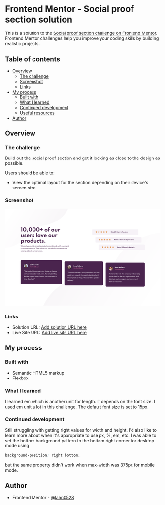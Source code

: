 # Frontend Mentor - Social proof section solution

This is a solution to the [Social proof section challenge on Frontend Mentor](https://www.frontendmentor.io/challenges/social-proof-section-6e0qTv_bA). Frontend Mentor challenges help you improve your coding skills by building realistic projects.

## Table of contents

- [Overview](#overview)
  - [The challenge](#the-challenge)
  - [Screenshot](#screenshot)
  - [Links](#links)
- [My process](#my-process)
  - [Built with](#built-with)
  - [What I learned](#what-i-learned)
  - [Continued development](#continued-development)
  - [Useful resources](#useful-resources)
- [Author](#author)

## Overview

### The challenge

Build out the social proof section and get it looking as close to the design as possible.

Users should be able to:

- View the optimal layout for the section depending on their device's screen size

### Screenshot

![](./screenshot.png)

### Links

- Solution URL: [Add solution URL here](https://your-solution-url.com)
- Live Site URL: [Add live site URL here](https://your-live-site-url.com)

## My process

### Built with

- Semantic HTML5 markup
- Flexbox

### What I learned

I learned em which is another unit for length. It depends on the font size. I used em unit a lot in this challenge. The default font size is set to 15px.

### Continued development

Still struggling with getting right values for width and height. I'd also like to learn more about when it's appropriate to use px, %, em, etc. I was able to set the bottom background pattern to the bottom right corner for desktop mode using

```css
background-position: right bottom;
```

but the same property didn't work when max-width was 375px for mobile mode.

## Author

- Frontend Mentor - [@lahn0528](https://www.frontendmentor.io/profile/lahn0528)
